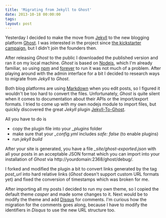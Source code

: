 ```yaml
---
title: 'Migrating from Jekyll to Ghost'
date: 2013-10-18 00:00:00 
tags: 
layout: post
---
```

Yesterday I decided to make the move from [Jekyll][1] to the new blogging platform [Ghost][0]. I was interested in the project since [the kickstarter campaign][3], but I didn't join the founders then.

After releasing *Ghost* to the public I downloaded the published version and ran it on my local machine. *Ghost* is based on [Nodejs][4], which I'm already familiar, so using [npm][5] and [forever][6] to run it was not much of a problem. After playing around with the admin interface for a bit I decided to research ways to migrate from *Jekyll* to *Ghost*.

Both blog platforms are using [Markdown][7] when you edit posts, so I figured it wouldn't be too hard to convert the files. Unfortunately, *Ghost* is quite silent when it comes to documentation about their APIs or the import/export formats. I tried to come up with my own nodejs module to import files, but quickly discovered the great *Jekyll* plugin [Jekyll-To-Ghost][2].

All you have to do is

* copy the plugin file into your *_plugins* folder
* make sure that your *_config.yml* includes *safe: false* (to enable plugins)
* run *jekyll build*

After your site is generated, you have a file *_site/ghost-exported.json* with all your posts in an acceptable JSON format which you can import into your installation of *Ghost* via http://yourdomain:2368/ghost/debug/.

I forked and modified the plugin a bit to convert links generated by the tag *post_url* into hard relative links (*Ghost* doesn't support custom URL formats yet) and fixed the conversion of timestamps which was broken for me.

After importing all my posts I decided to run my own theme, so I copied the default theme *casper* and made some changes to it. Next would be to modify the theme and add [Disqus][8] for comments. I'm curious how the migration for the comments goes along, because I have to modify the identifiers in *Disqus* to use the new URL structure too.

[0]: https://ghost.org
[1]: http://jekyllrb.com/
[2]: https://github.com/MoriTanosuke/Jekyll-to-Ghost
[3]: http://www.kickstarter.com/projects/johnonolan/ghost-just-a-blogging-platform
[4]: http://nodejs.org/
[5]: https://npmjs.org/
[6]: https://npmjs.org/package/forever
[7]: http://daringfireball.net/projects/markdown/
[8]: http://disqus.com


